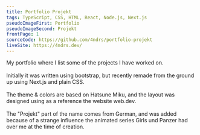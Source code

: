 ```yaml
---
title: Portfolio Projekt
tags: TypeScript, CSS, HTML, React, Node.js, Next.js
pseudoImageFirst: Portfolio
pseudoImageSecond: Projekt
frontPage: 1
sourceCode: https://github.com/4ndrs/portfolio-projekt
liveSite: https://4ndrs.dev/
---
```

My portfolio where I list some of the projects I have worked on.
<br />
<br />
Initially it was written using bootstrap, but recently remade from the ground up using Next.js and plain CSS.
<br />
<br />
The theme & colors are based on Hatsune Miku, and the layout was designed using as a reference the website web.dev.
<br />
<br />
The "Projekt" part of the name comes from German, and was added because of a strange influence the animated series Girls und Panzer had over me at the time of creation.
